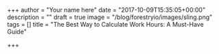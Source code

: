 +++
author = "Your name here"
date = "2017-10-09T15:35:05+00:00"
description = ""
draft = true
image = "/blog/forestryio/images/sling.png"
tags = []
title = "The Best Way to Calculate Work Hours: A Must-Have Guide"

+++
